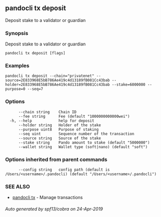 ## pandocli tx deposit

Deposit stake to a validator or guardian

### Synopsis

Deposit stake to a validator or guardian

```
pandocli tx deposit [flags]
```

### Examples

```
pandocli tx deposit --chain="privatenet" --source=2E833968E5bB786Ae419c4d13189fB081Cc43bab --holder=2E833968E5bB786Ae419c4d13189fB081Cc43bab --stake=6000000 --purpose=0 --seq=7
```

### Options

```
      --chain string    Chain ID
      --fee string      Fee (default "1000000000000wei")
  -h, --help            help for deposit
      --holder string   Holder of the stake
      --purpose uint8   Purpose of staking
      --seq uint        Sequence number of the transaction
      --source string   Source of the stake
      --stake string    Pando amount to stake (default "5000000")
      --wallet string   Wallet type (soft|nano) (default "soft")
```

### Options inherited from parent commands

```
      --config string   config path (default is /Users/<username>/.pandocli) (default "/Users/<username>/.pandocli")
```

### SEE ALSO

* [pandocli tx](pandocli_tx.md)	 - Manage transactions

###### Auto generated by spf13/cobra on 24-Apr-2019
